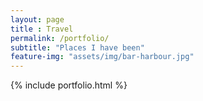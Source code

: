 ```yaml
--- 
layout: page
title : Travel 
permalink: /portfolio/
subtitle: "Places I have been" 
feature-img: "assets/img/bar-harbour.jpg"
---
```


{% include portfolio.html %}
